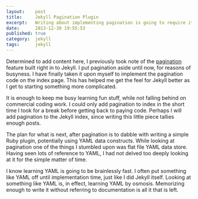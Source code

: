 ```yaml
---
layout:    post
title:     Jekyll Pagination Plugin
excerpt:   Writing about implementing pagination is going to require it for Jekyll!
date:      2013-12-30 19:55:53
published: true
category:  jekyll
tags:      jekyll
---
```


Determined to add content here, I previously took note of the [pagination][pagination] feature built right in to Jekyll. I put pagination aside until now, for reasons of busyness. I have finally taken it upon myself to implement the pagination code on the index page. This has helped me get the feel for Jekyll better as I get to starting something more complicated.

It is enough to keep me busy learning fun stuff, while not falling behind on commercial coding work. I could only add pagination to index in the short time I took for a break before getting back to paying code. Perhaps I will add pagination to the Jekyll index, since writing this little piece tallies enough posts.

The plan for what is next, after pagination is to dabble with writing a simple Ruby plugin, potentially using YAML data constructs. While looking at pagination one of the things I stumbled upon was flat file YAML data store. Having seen lots of reference to YAML, I had not delved too deeply looking at it for the simple matter of time.

I know learning YAML is going to be brainlessly fast. I often put something like YAML off until implementation time, just like I did Jekyll itself. Looking at something like YAML is, in effect, learning YAML by osmosis. Memorizing enough to write it without referring to documentation is all it that is left.

[pagination]: http://jekyllrb.com/docs/pagination/
